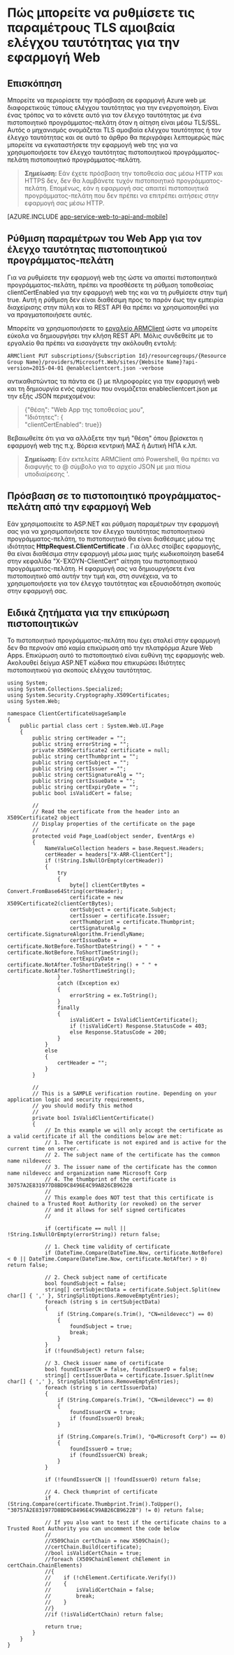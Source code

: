 <properties 
    pageTitle="Πώς μπορείτε να ρυθμίσετε τις παραμέτρους TLS αμοιβαία ελέγχου ταυτότητας για την εφαρμογή Web" 
    description="Μάθετε πώς μπορείτε να ρυθμίσετε τις παραμέτρους του web app για να χρησιμοποιήσετε τον έλεγχο ταυτότητας πιστοποιητικού προγράμματος-πελάτη σε TLS." 
    services="app-service" 
    documentationCenter="" 
    authors="naziml" 
    manager="wpickett" 
    editor="jimbe"/>

<tags 
    ms.service="app-service" 
    ms.workload="na" 
    ms.tgt_pltfrm="na" 
    ms.devlang="na" 
    ms.topic="article" 
    ms.date="08/08/2016" 
    ms.author="naziml"/>    

# <a name="how-to-configure-tls-mutual-authentication-for-web-app"></a>Πώς μπορείτε να ρυθμίσετε τις παραμέτρους TLS αμοιβαία ελέγχου ταυτότητας για την εφαρμογή Web

## <a name="overview"></a>Επισκόπηση ##
Μπορείτε να περιορίσετε την πρόσβαση σε εφαρμογή Azure web με διαφορετικούς τύπους ελέγχου ταυτότητας για την ενεργοποίηση. Είναι ένας τρόπος να το κάνετε αυτό για τον έλεγχο ταυτότητας με ένα πιστοποιητικό προγράμματος-πελάτη όταν η αίτηση είναι μέσω TLS/SSL. Αυτός ο μηχανισμός ονομάζεται TLS αμοιβαία ελέγχου ταυτότητας ή τον έλεγχο ταυτότητας και σε αυτό το άρθρο θα περιγράφει λεπτομερώς πώς μπορείτε να εγκαταστήσετε την εφαρμογή web της για να χρησιμοποιήσετε τον έλεγχο ταυτότητας πιστοποιητικού προγράμματος-πελάτη πιστοποιητικό προγράμματος-πελάτη.

> **Σημείωση:** Εάν έχετε πρόσβαση την τοποθεσία σας μέσω HTTP και HTTPS δεν, δεν θα λαμβάνετε τυχόν πιστοποιητικό προγράμματος-πελάτη. Επομένως, εάν η εφαρμογή σας απαιτεί πιστοποιητικά προγράμματος-πελάτη που δεν πρέπει να επιτρέπει αιτήσεις στην εφαρμογή σας μέσω HTTP.


[AZURE.INCLUDE [app-service-web-to-api-and-mobile](../../includes/app-service-web-to-api-and-mobile.md)] 

## <a name="configure-web-app-for-client-certificate-authentication"></a>Ρύθμιση παραμέτρων του Web App για τον έλεγχο ταυτότητας πιστοποιητικού προγράμματος-πελάτη ##
Για να ρυθμίσετε την εφαρμογή web της ώστε να απαιτεί πιστοποιητικά προγράμματος-πελάτη, πρέπει να προσθέσετε τη ρύθμιση τοποθεσίας clientCertEnabled για την εφαρμογή web της και να τη ρυθμίσετε στην τιμή true. Αυτή η ρύθμιση δεν είναι διαθέσιμη προς το παρόν έως την εμπειρία διαχείρισης στην πύλη και το REST API θα πρέπει να χρησιμοποιηθεί για να πραγματοποιήσετε αυτές.

Μπορείτε να χρησιμοποιήσετε το [εργαλείο ARMClient](https://github.com/projectkudu/ARMClient) ώστε να μπορείτε εύκολα να δημιουργήσει την κλήση REST API. Μόλις συνδεθείτε με το εργαλείο θα πρέπει να εισαγάγετε την ακόλουθη εντολή:

    ARMClient PUT subscriptions/{Subscription Id}/resourcegroups/{Resource Group Name}/providers/Microsoft.Web/sites/{Website Name}?api-version=2015-04-01 @enableclientcert.json -verbose
    
αντικαθιστώντας τα πάντα σε {} με πληροφορίες για την εφαρμογή web και τη δημιουργία ενός αρχείου που ονομάζεται enableclientcert.json με την εξής JSON περιεχομένου:

> {"θέση": "Web App της τοποθεσίας μου",   
>   "Ιδιότητες": {  
>     "clientCertEnabled": true}}  

Βεβαιωθείτε ότι για να αλλάξετε την τιμή "θέση" όπου βρίσκεται η εφαρμογή web της π.χ. Βόρεια κεντρική ΜΑΣ ή Δυτική ΗΠΑ κ.λπ.

> **Σημείωση:** Εάν εκτελείτε ARMClient από Powershell, θα πρέπει να διαφυγής το @ σύμβολο για το αρχείο JSON με μια πίσω υποδιαίρεσης '.

## <a name="accessing-the-client-certificate-from-your-web-app"></a>Πρόσβαση σε το πιστοποιητικό προγράμματος-πελάτη από την εφαρμογή Web ##
Εάν χρησιμοποιείτε το ASP.NET και ρύθμιση παραμέτρων την εφαρμογή σας για να χρησιμοποιήσετε τον έλεγχο ταυτότητας πιστοποιητικού προγράμματος-πελάτη, το πιστοποιητικό θα είναι διαθέσιμες μέσω της ιδιότητας **HttpRequest.ClientCertificate** . Για άλλες στοίβες εφαρμογής, θα είναι διαθέσιμα στην εφαρμογή μέσω μιας τιμής κωδικοποίηση base64 στην κεφαλίδα "X-ΈΧΟΥΝ-ClientCert" αίτηση του πιστοποιητικού προγράμματος-πελάτη. Η εφαρμογή σας να δημιουργήσετε ένα πιστοποιητικό από αυτήν την τιμή και, στη συνέχεια, να το χρησιμοποιήσετε για τον έλεγχο ταυτότητας και εξουσιοδότηση σκοπούς στην εφαρμογή σας.

## <a name="special-considerations-for-certificate-validation"></a>Ειδικά ζητήματα για την επικύρωση πιστοποιητικών ##
Το πιστοποιητικό προγράμματος-πελάτη που έχει σταλεί στην εφαρμογή δεν θα περνούν από καμία επικύρωση από την πλατφόρμα Azure Web Apps. Επικύρωση αυτό το πιστοποιητικό είναι ευθύνη της εφαρμογής web. Ακολουθεί δείγμα ASP.NET κώδικα που επικυρώσει Ιδιότητες πιστοποιητικού για σκοπούς ελέγχου ταυτότητας.

    using System;
    using System.Collections.Specialized;
    using System.Security.Cryptography.X509Certificates;
    using System.Web;

    namespace ClientCertificateUsageSample
    {
        public partial class cert : System.Web.UI.Page
        {
            public string certHeader = "";
            public string errorString = "";
            private X509Certificate2 certificate = null;
            public string certThumbprint = "";
            public string certSubject = "";
            public string certIssuer = "";
            public string certSignatureAlg = "";
            public string certIssueDate = "";
            public string certExpiryDate = "";
            public bool isValidCert = false;

            //
            // Read the certificate from the header into an X509Certificate2 object
            // Display properties of the certificate on the page
            //
            protected void Page_Load(object sender, EventArgs e)
            {
                NameValueCollection headers = base.Request.Headers;
                certHeader = headers["X-ARR-ClientCert"];
                if (!String.IsNullOrEmpty(certHeader))
                {
                    try
                    {
                        byte[] clientCertBytes = Convert.FromBase64String(certHeader);
                        certificate = new X509Certificate2(clientCertBytes);
                        certSubject = certificate.Subject;
                        certIssuer = certificate.Issuer;
                        certThumbprint = certificate.Thumbprint;
                        certSignatureAlg = certificate.SignatureAlgorithm.FriendlyName;
                        certIssueDate = certificate.NotBefore.ToShortDateString() + " " + certificate.NotBefore.ToShortTimeString();
                        certExpiryDate = certificate.NotAfter.ToShortDateString() + " " + certificate.NotAfter.ToShortTimeString();
                    }
                    catch (Exception ex)
                    {
                        errorString = ex.ToString();
                    }
                    finally 
                    {
                        isValidCert = IsValidClientCertificate();
                        if (!isValidCert) Response.StatusCode = 403;
                        else Response.StatusCode = 200;
                    }
                }
                else
                {
                    certHeader = "";
                }
            }

            //
            // This is a SAMPLE verification routine. Depending on your application logic and security requirements, 
            // you should modify this method
            //
            private bool IsValidClientCertificate()
            {
                // In this example we will only accept the certificate as a valid certificate if all the conditions below are met:
                // 1. The certificate is not expired and is active for the current time on server.
                // 2. The subject name of the certificate has the common name nildevecc
                // 3. The issuer name of the certificate has the common name nildevecc and organization name Microsoft Corp
                // 4. The thumbprint of the certificate is 30757A2E831977D8BD9C8496E4C99AB26CB9622B
                //
                // This example does NOT test that this certificate is chained to a Trusted Root Authority (or revoked) on the server 
                // and it allows for self signed certificates
                //

                if (certificate == null || !String.IsNullOrEmpty(errorString)) return false;
                
                // 1. Check time validity of certificate
                if (DateTime.Compare(DateTime.Now, certificate.NotBefore) < 0 || DateTime.Compare(DateTime.Now, certificate.NotAfter) > 0) return false;
                
                // 2. Check subject name of certificate
                bool foundSubject = false;
                string[] certSubjectData = certificate.Subject.Split(new char[] { ',' }, StringSplitOptions.RemoveEmptyEntries);
                foreach (string s in certSubjectData)
                {
                    if (String.Compare(s.Trim(), "CN=nildevecc") == 0)
                    {
                        foundSubject = true;
                        break;
                    }
                }
                if (!foundSubject) return false;

                // 3. Check issuer name of certificate
                bool foundIssuerCN = false, foundIssuerO = false;
                string[] certIssuerData = certificate.Issuer.Split(new char[] { ',' }, StringSplitOptions.RemoveEmptyEntries);
                foreach (string s in certIssuerData)
                {
                    if (String.Compare(s.Trim(), "CN=nildevecc") == 0)
                    {
                        foundIssuerCN = true;
                        if (foundIssuerO) break;
                    }

                    if (String.Compare(s.Trim(), "O=Microsoft Corp") == 0)
                    {
                        foundIssuerO = true;
                        if (foundIssuerCN) break;
                    }
                }

                if (!foundIssuerCN || !foundIssuerO) return false;

                // 4. Check thumprint of certificate
                if (String.Compare(certificate.Thumbprint.Trim().ToUpper(), "30757A2E831977D8BD9C8496E4C99AB26CB9622B") != 0) return false;

                // If you also want to test if the certificate chains to a Trusted Root Authority you can uncomment the code below
                //
                //X509Chain certChain = new X509Chain();
                //certChain.Build(certificate);
                //bool isValidCertChain = true;
                //foreach (X509ChainElement chElement in certChain.ChainElements)
                //{
                //    if (!chElement.Certificate.Verify())
                //    {
                //        isValidCertChain = false;
                //        break;
                //    }
                //}
                //if (!isValidCertChain) return false;

                return true;
            }
        }
    }
